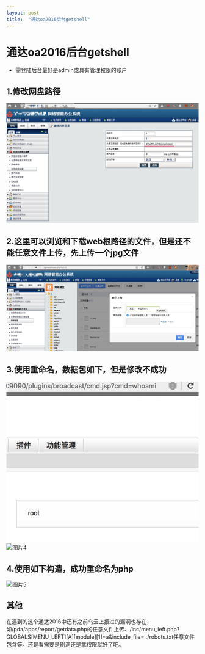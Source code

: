 ```yaml
---
layout: post
title:  "通达oa2016后台getshell"
---
```

# 通达oa2016后台getshell

* 需登陆后台最好是admin或具有管理权限的账户

## 1.修改网盘路径
![图片1](https://github.com/white-cell/white-cell.github.io/raw/master/img/_post/7/1.jpg)<br />
## 2.这里可以浏览和下载web根路径的文件，但是还不能任意文件上传，先上传一个jpg文件
![图片2](https://github.com/white-cell/white-cell.github.io/raw/master/img/_post/7/2.jpg)<br />
## 3.使用重命名，数据包如下，但是修改不成功
![图片3](https://github.com/white-cell/white-cell.github.io/raw/master/img/_post/6/3.jpg)<br />
![图片4](https://github.com/white-cell/white-cell.github.io/raw/master/img/_post/6/4.jpg)<br />

## 4.使用如下构造，成功重命名为php
![图片5](https://github.com/white-cell/white-cell.github.io/raw/master/img/_post/6/5.jpg)<br />

## 其他
在遇到的这个通达2016中还有之前乌云上报过的漏洞也存在，如/pda/apps/report/getdata.php的任意文件上传、/inc/menu_left.php?GLOBALS[MENU_LEFT][A][module][1]=a&include_file=../robots.txt任意文件包含等。还是看需要是刷洞还是拿权限就好了吧。